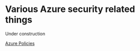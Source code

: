 # Various Azure security related things
Under construction


[Azure Policies](https://github.com/vegazbabz/vegaz/tree/master/Azure-Policies)

